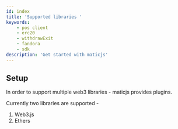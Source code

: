 ```yaml
---
id: index
title: 'Supported libraries '
keywords: 
    - pos client
    - erc20
    - withdrawExit
    - fandora
    - sdk
description: 'Get started with maticjs'
---
```


## Setup

In order to support multiple web3 libraries - maticjs provides plugins.

Currently two libraries are supported -

1. Web3.js
2. Ethers
